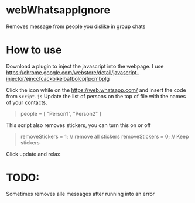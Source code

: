 # webWhatsappIgnore
Removes message from people you dislike in group chats

# How to use
Download a plugin to inject the javascript into the webpage.
I use https://chrome.google.com/webstore/detail/javascript-injector/ejnccfcackblkelbafbolcpjfpcmbplg

Click the icon while on the https://web.whatsapp.com/ and insert the code from `script.js`
Update the list of persons on the top of file with the names of your contacts.

> people = [
	"Person1",
  "Person2"
]

This script also removes stickers, you can turn this on or off
> removeStickers = 1; // remove all stickers
> removeStickers = 0; // Keep stickers 

Click update and relax


# TODO:
Sometimes removes alle messages after running into an error
